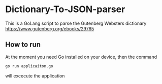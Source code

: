 # Dictionary-To-JSON-parser

This is a GoLang script to parse the Gutenberg Websters dictionary https://www.gutenberg.org/ebooks/29765

## How to run

At the moment you need Go installed on your device, then the command

```bash
go run applicaiton.go
```

will excecute the application